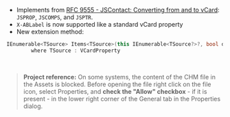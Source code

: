 - Implements from [RFC 9555 - JSContact: Converting from and to vCard](https://datatracker.ietf.org/doc/html/rfc9555): `JSPROP`, `JSCOMPS`, and `JSPTR`.
- `X-ABLabel` is now supported like a standard vCard property
- New extension method:
```csharp
IEnumerable<TSource> Items<TSource>(this IEnumerable<TSource?>?, bool discardEmptyItems = true)
        where TSource : VCardProperty
```

&nbsp;
>**Project reference:** On some systems, the content of the CHM file in the Assets is blocked. Before opening the file right click on the file icon, select Properties, and **check the "Allow" checkbox** - if it is present - in the lower right corner of the General tab in the Properties dialog.